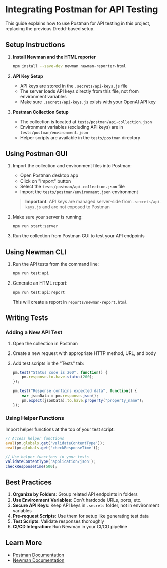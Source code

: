 # Integrating Postman for API Testing

This guide explains how to use Postman for API testing in this project, replacing the previous Dredd-based setup.

## Setup Instructions

1. **Install Newman and the HTML reporter**

   ```bash
   npm install --save-dev newman newman-reporter-html
   ```

2. **API Key Setup**
   - API keys are stored in the `.secrets/api-keys.js` file
   - The server loads API keys directly from this file, not from environment variables
   - Make sure `.secrets/api-keys.js` exists with your OpenAI API key

3. **Postman Collection Setup**
   - The collection is located at `tests/postman/api-collection.json`
   - Environment variables (excluding API keys) are in `tests/postman/environment.json`
   - Helper scripts are available in the `tests/postman` directory

## Using Postman GUI

1. Import the collection and environment files into Postman:
   - Open Postman desktop app
   - Click on "Import" button
   - Select the `tests/postman/api-collection.json` file
   - Import the `tests/postman/environment.json` environment
   
   > **Important**: API keys are managed server-side from `.secrets/api-keys.js` and are not exposed to Postman

2. Make sure your server is running:

   ```bash
   npm run start:server
   ```

3. Run the collection from Postman GUI to test your API endpoints

## Using Newman CLI

1. Run the API tests from the command line:

   ```bash
   npm run test:api
   ```

2. Generate an HTML report:

   ```bash
   npm run test:api:report
   ```

   This will create a report in `reports/newman-report.html`

## Writing Tests

### Adding a New API Test

1. Open the collection in Postman
2. Create a new request with appropriate HTTP method, URL, and body
3. Add test scripts in the "Tests" tab:

   ```javascript
   pm.test("Status code is 200", function() {
       pm.response.to.have.status(200);
   });

   pm.test("Response contains expected data", function() {
       var jsonData = pm.response.json();
       pm.expect(jsonData).to.have.property("property_name");
   });
   ```

### Using Helper Functions

Import helper functions at the top of your test script:

```javascript
// Access helper functions
eval(pm.globals.get('validateContentType'));
eval(pm.globals.get('checkResponseTime'));

// Use helper functions in your tests
validateContentType('application/json');
checkResponseTime(500);
```

## Best Practices

1. **Organize by Folders**: Group related API endpoints in folders
2. **Use Environment Variables**: Don't hardcode URLs, ports, etc.
3. **Secure API Keys**: Keep API keys in `.secrets` folder, not in environment variables
4. **Pre-request Scripts**: Use them for setup like generating test data
5. **Test Scripts**: Validate responses thoroughly
6. **CI/CD Integration**: Run Newman in your CI/CD pipeline

## Learn More

- [Postman Documentation](https://learning.postman.com/docs/getting-started/introduction/)
- [Newman Documentation](https://learning.postman.com/docs/running-collections/using-newman-cli/command-line-integration-with-newman/)
